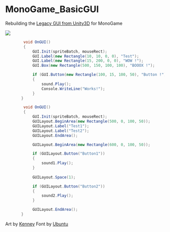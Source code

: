 # MonoGame_BasicGUI
Rebuilding the [Legacy GUI from Unity3D](http://docs.unity3d.com/462/Documentation/Manual/gui-Basics.html) for MonoGame

![](https://cloud.githubusercontent.com/assets/1466920/13226860/f7430764-d993-11e5-8687-4e2555abc24f.PNG)

```C#
        void OnGUI()
        {
            GUI.Init(spriteBatch, mouseRect);
            GUI.Label(new Rectangle(10, 10, 0, 0), "Test");
            GUI.Label(new Rectangle(15, 200, 0, 0), "WOW !");
            GUI.Box(new Rectangle(500, 150, 100, 100), "BOOOX !");

            if (GUI.Button(new Rectangle(100, 15, 100, 50), "Button !"))
            {
                sound.Play();
                Console.WriteLine("Works!");
            }
       }
```

```C#
        void OnGUI()
        {
            GUI.Init(spriteBatch, mouseRect);
            GUILayout.BeginArea(new Rectangle(500, 0, 100, 50));
            GUILayout.Label("Test1");
            GUILayout.Label("Test2");
            GUILayout.EndArea();

            GUILayout.BeginArea(new Rectangle(600, 0, 100, 50));

            if (GUILayout.Button("Button1"))
            {
                sound1.Play();
            }
            
            GUILayout.Space(1);

            if (GUILayout.Button("Button2"))
            {
                sound2.Play();
            }

            GUILayout.EndArea();
       }
```
Art by [Kenney](http://opengameart.org/content/ui-pack)
Font by [Ubuntu](http://font.ubuntu.com/)